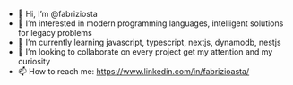 - 👋 Hi, I’m @fabriziosta
- 👀 I’m interested in modern programming languages, intelligent solutions for legacy problems
- 🌱 I’m currently learning javascript, typescript, nextjs, dynamodb, nestjs
- 💞️ I’m looking to collaborate on every project get my attention and my curiosity
- 📫 How to reach me: https://www.linkedin.com/in/fabrizioasta/

<!---
fabriziosta/fabriziosta is a ✨ special ✨ repository because its `README.md` (this file) appears on your GitHub profile.
You can click the Preview link to take a look at your changes.
--->
